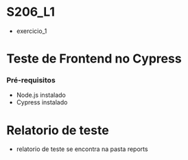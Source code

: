# S206_L1
- exercicio_1

# Teste de Frontend no Cypress
### Pré-requisitos
- Node.js instalado
- Cypress instalado

# Relatorio de teste
- relatorio de teste se encontra na pasta reports